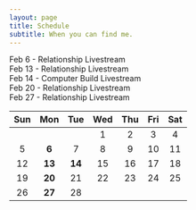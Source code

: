 ```yaml
---
layout: page
title: Schedule
subtitle: When you can find me.
---
```


Feb 6 - Relationship Livestream  
Feb 13 - Relationship Livestream  
Feb 14 - Computer Build Livestream  
Feb 20 - Relationship Livestream  
Feb 27 - Relationship Livestream  

| Sun 	| Mon 	| Tue 	| Wed 	| Thu 	| Fri 	| Sat 	|
|:---:	|:---:	|:---:	|:---:	|:---:	|:---:	|:---:	|
|     	|     	|     	| 1   	| 2   	| 3   	| 4   	|
| 5   	| **6**   	| 7   	| 8   	| 9   	| 10  	| 11  	|
| 12  	| **13**  	| **14**  	| 15  	| 16  	| 17  	| 18  	|
| 19  	| **20**  	| 21  	| 22  	| 23  	| 24  	| 25  	|
| 26  	| **27**  	| 28  	|     	|     	|     	|     	|
